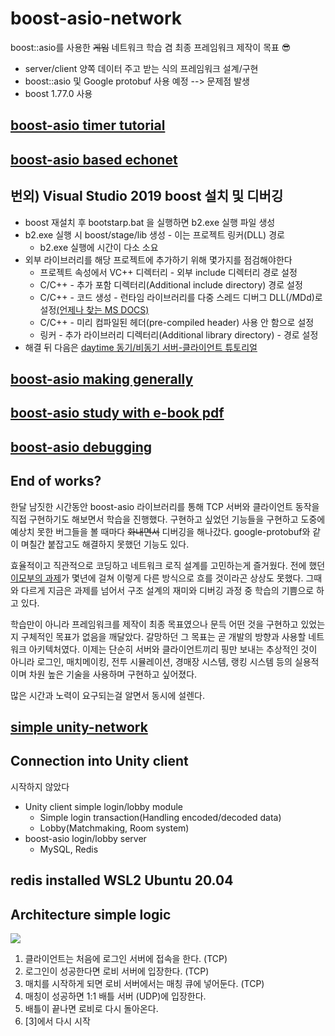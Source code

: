﻿# boost-asio-network

boost::asio를 사용한 ~~게임~~ 네트워크 학습 겸 최종 프레임워크 제작이 목표 😎

- server/client 양쪽 데이터 주고 받는 식의 프레임워크 설계/구현
- boost::asio 및 Google protobuf 사용 예정 --> 문제점 발생
- boost 1.77.0 사용

## [boost-asio timer tutorial](https://github.com/PioneerRedwood/boost-asio-network/tree/main/timer_tutorial)

## [boost-asio based echonet](https://github.com/PioneerRedwood/boost-asio-network/tree/main/echonet)

## 번외) Visual Studio 2019 boost 설치 및 디버깅

- boost 재설치 후 bootstarp.bat 을 실행하면 b2.exe 실행 파일 생성
- b2.exe 실행 시 boost/stage/lib 생성 - 이는 프로젝트 링커(DLL) 경로
  - b2.exe 실행에 시간이 다소 소요
- 외부 라이브러리를 해당 프로젝트에 추가하기 위해 몇가지를 점검해야한다
  - 프로젝트 속성에서 VC++ 디렉터리 - 외부 include 디렉터리 경로 설정
  - C/C++ - 추가 포함 디렉터리(Additional include directory) 경로 설정
  - C/C++ - 코드 생성 - 런타임 라이브러리를 다중 스레드 디버그 DLL(/MDd)로 설정[(언제나 찾는 MS DOCS)](https://docs.microsoft.com/ko-kr/cpp/build/reference/md-mt-ld-use-run-time-library?view=msvc-160)
  - C/C++ - 미리 컴파일된 헤더(pre-compiled header) 사용 안 함으로 설정
  - 링커 - 추가 라이브러리 디렉터리(Additional library directory) - 경로 설정
- 해결 뒤 다음은 [daytime 동기/비동기 서버-클라이언트 튜토리얼](https://www.boost.org/doc/libs/1_76_0/doc/html/boost_asio/tutorial/tutdaytime1.html)

## [boost-asio making generally](https://github.com/PioneerRedwood/boost-asio-network/tree/main/red_net)

## [boost-asio study with e-book pdf](https://github.com/PioneerRedwood/boost-asio-network/tree/main/Boost_Asio_Study)

## [boost-asio debugging](https://github.com/PioneerRedwood/boost-asio-network/tree/main/boost-asio-debugging)

## End of works?

한달 남짓한 시간동안 boost-asio 라이브러리를 통해 TCP 서버와 클라이언트 동작을 직접 구현하기도 해보면서 학습을 진행했다. 구현하고 싶었던 기능들을 구현하고 도중에 예상치 못한 버그들을 볼 때마다 ~~화내면서~~ 디버깅을 해나갔다. google-protobuf와 같이 며칠간 붙잡고도 해결하지 못했던 기능도 있다. 

효율적이고 직관적으로 코딩하고 네트워크 로직 설계를 고민하는게 즐거웠다. 전에 했던 [이모부의 과제]()가 몇년에 걸쳐 이렇게 다른 방식으로 흐를 것이라곤 상상도 못했다. 그때와 다르게 지금은 과제를 넘어서 구조 설계의 재미와 디버깅 과정 중 학습의 기쁨으로 하고 있다.

학습만이 아니라 프레임워크를 제작이 최종 목표였으나 문득 어떤 것을 구현하고 있었는지 구체적인 목표가 없음을 깨달았다. 갈망하던 그 목표는 곧 개발의 방향과 사용할 네트워크 아키텍처였다. 이제는 단순히 서버와 클라이언트끼리 핑만 보내는 추상적인 것이 아니라 로그인, 매치메이킹, 전투 시뮬레이션, 경매장 시스템, 랭킹 시스템 등의 실용적이며 차원 높은 기술을 사용하며 구현하고 싶어졌다.

많은 시간과 노력이 요구되는걸 알면서 동시에 설렌다. 

## [simple unity-network](https://github.com/PioneerRedwood/boost-asio-network/tree/main/unity-network)

## Connection into Unity client

시작하지 않았다

- Unity client simple login/lobby module
  - Simple login transaction(Handling encoded/decoded data)
  - Lobby(Matchmaking, Room system)
- boost-asio login/lobby server
  - MySQL, Redis

## redis installed WSL2 Ubuntu 20.04

## Architecture simple logic

<img src="https://user-images.githubusercontent.com/45554623/136512119-ea6fc152-69eb-47d0-ad4a-69bd1712e8e6.png">

1. 클라이언트는 처음에 로그인 서버에 접속을 한다. (TCP)
2. 로그인이 성공한다면 로비 서버에 입장한다. (TCP)
3. 매치를 시작하게 되면 로비 서버에서는 매칭 큐에 넣어둔다. (TCP)
4. 매칭이 성공하면 1:1 배틀 서버 (UDP)에 입장한다.
5. 배틀이 끝나면 로비로 다시 돌아온다.
6. [3]에서 다시 시작

